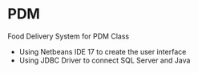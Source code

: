 # PDM
Food Delivery System for PDM Class

- Using Netbeans IDE 17 to create the user interface
- Using JDBC Driver to connect SQL Server and Java
